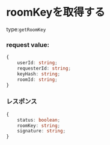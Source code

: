 # roomKeyを取得する

type:`getRoomKey`

### request value:

```ts
{
    userId: string;
    requesterId: string;
    keyHash: string;
    roomId: string;
}
```

### レスポンス

```ts
{
    status: boolean;
    roomKey: string;
    signature: string;
}
```